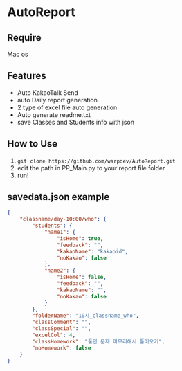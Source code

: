 # AutoReport

## Require
Mac os

## Features
- Auto KakaoTalk Send
- auto Daily report generation
- 2 type of excel file auto generation
- Auto generate readme.txt
- save Classes and Students info with json

## How to Use
1. `git clone https://github.com/warpdev/AutoReport.git`
2. edit the path in PP_Main.py to your report file folder
3. run!

## savedata.json example
```json
{
	"classname/day-10:00/who": {
		"students": {
			"name1": {
				"isHome": true,
				"feedback": "",
				"kakaoName": "kakaoid",
				"noKakao": false
			},
			"name2": {
				"isHome": false,
				"feedback": "",
				"kakaoName": "",
				"noKakao": false
			}
		},
		"folderName": "10시_classname_who",
		"classComment": "",
		"classSpecial": "",
		"excelCol": 4,
		"classHomework": "풀던 문제 마무리해서 풀어오기",
		"noHomework": false
	}
}
```
